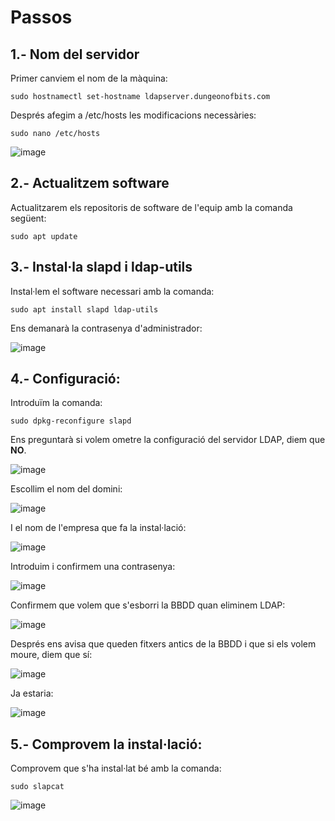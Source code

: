 # Passos

## 1.- Nom del servidor

Primer canviem el nom de la màquina:

```
sudo hostnamectl set-hostname ldapserver.dungeonofbits.com
```

Després afegim a /etc/hosts les modificacions necessàries:

```
sudo nano /etc/hosts
```

![image](https://github.com/XaSaFa/MP04/assets/110727546/cbd1e4a7-d52e-4572-8c75-50e8007f7108)

## 2.- Actualitzem software

Actualitzarem els repositoris de software de l'equip amb la comanda següent:

```
sudo apt update
```

## 3.- Instal·la slapd i ldap-utils

Instal·lem el software necessari amb la comanda:

```
sudo apt install slapd ldap-utils
```

Ens demanarà la contrasenya d'administrador:

![image](https://github.com/XaSaFa/MP04/assets/110727546/43c0e5f4-29ef-4e99-9dc8-904cf3da978f)

## 4.- Configuració:

Introduïm la comanda:

```
sudo dpkg-reconfigure slapd
```

Ens preguntarà si volem ometre la configuració del servidor LDAP, diem que **NO**.

![image](https://github.com/XaSaFa/MP04/assets/110727546/560e6421-9af4-4ace-b1de-9d4754554800)

Escollim el nom del domini:

![image](https://github.com/XaSaFa/MP04/assets/110727546/2e7e3d28-6f98-416e-bdf5-c0584e8afe77)

I el nom de l'empresa que fa la instal·lació:

![image](https://github.com/XaSaFa/MP04/assets/110727546/ed981f1e-dc86-4cfd-bcf2-2e7e17d3b87a)

Introduim i confirmem una contrasenya:

![image](https://github.com/XaSaFa/MP04/assets/110727546/dfc7f9a3-03d5-4511-b2d1-7a13d9737c92)

Confirmem que volem que s'esborri la BBDD quan eliminem LDAP:

![image](https://github.com/XaSaFa/MP04/assets/110727546/566fd759-9d4b-42db-8592-82f293fb7e8f)

Després ens avisa que queden fitxers antics de la BBDD i que si els volem moure, diem que sí:

![image](https://github.com/XaSaFa/MP04/assets/110727546/6ae17e9e-6b29-450b-8742-ca5603155b10)

Ja estaria:

![image](https://github.com/XaSaFa/MP04/assets/110727546/90246437-56e8-459b-8336-1816638e98bc)

## 5.- Comprovem la instal·lació:

Comprovem que s'ha instal·lat bé amb la comanda:

```
sudo slapcat
```

![image](https://github.com/XaSaFa/MP04/assets/110727546/ccff04ec-bd35-44b3-af9a-5ac4dff8dbcf)









